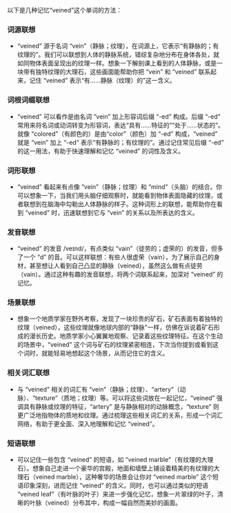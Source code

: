以下是几种记忆“veined”这个单词的方法：

### 词源联想
 - “veined” 源于名词 “vein”（静脉；纹理），在词源上，它表示“有静脉的；有纹理的”。我们可以联想到人体的静脉系统，错综复杂地分布在身体各处，就如同物体表面呈现出的纹理一样。想象一下解剖课上看到的人体静脉，或是一块带有独特纹理的大理石，这些画面能帮助你把 “vein” 和 “veined” 联系起来，记住 “veined” 表示“有……静脉（纹理）的”这一含义。

### 词根词缀联想
 - “veined” 可以看作是由名词 “vein” 加上形容词后缀 “-ed” 构成。后缀 “-ed” 常用来将名词或动词转变为形容词，表达“具有……特征的”“处于……状态的”。就像 “colored”（有颜色的）是由“color”（颜色）加 “-ed” 构成，“veined” 就是 “vein” 加上 “-ed” 表示“有静脉的；有纹理的”。通过记住常见后缀 “-ed” 的这一用法，有助于快速理解和记忆 “veined” 的词性及含义。

### 词形联想
 - “veined” 看起来有点像 “vein”（静脉；纹理）和 “mind”（头脑）的结合。你可以想象一下，当我们用头脑仔细观察时，就能看到物体表面隐藏的纹理，或者联想到在脑海中勾勒出人体静脉的样子。这种词形上的联想，能帮助你在看到 “veined” 时，迅速联想到它与 “vein” 的关系以及所表达的含义。

### 发音联想
 - “veined” 的发音 /veɪnd/，有点类似 “vain”（徒劳的；虚荣的）的发音，但多了一个 “d” 的音。可以这样联想：有些人很虚荣（vain），为了展示自己的身材，甚至想让人看到自己凸显的静脉（veined），虽然这么做有点徒劳（vain）。通过这种有趣的发音联想，将两个词联系起来，加深对 “veined” 的记忆。

### 场景联想
 - 想象一个地质学家在野外考察，发现了一块珍贵的矿石，矿石表面有着独特的纹理（veined），这些纹理就像地球内部的“静脉”一样，仿佛在诉说着矿石形成的漫长历史。地质学家小心翼翼地观察、记录着这些纹理特征。在这个生动的场景中，“veined” 这个词与矿石的纹理紧密相连，下次当你提到或看到这个词时，就能轻易地想起这个场景，从而记住它的含义。

### 相关词汇联想
 - 与 “veined” 相关的词汇有 “vein”（静脉；纹理）、“artery”（动脉）、“texture”（质地；纹理）等。可以将这些词放在一起记忆，“veined” 强调具有静脉或纹理的特征，“artery” 是与静脉相对的动脉概念，“texture” 则更广泛地指物体的质地和纹理。通过梳理这些相关词汇的关系，形成一个词汇网络，有助于更全面、深入地理解和记忆 “veined”。

### 短语联想
 - 可以记住一些包含 “veined” 的短语，如 “veined marble”（有纹理的大理石）。想象自己走进一个豪华的宫殿，地面和墙壁上铺设着精美的有纹理的大理石（veined marble），这种奢华的场景会让你对 “veined marble” 这个短语印象深刻，进而记住 “veined” 的含义。同时，也可以通过类似的短语 “veined leaf”（有叶脉的叶子）来进一步强化记忆，想象一片翠绿的叶子，清晰的叶脉（veined）分布其中，构成一幅自然而美妙的画面。 